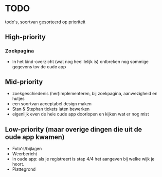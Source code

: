# TODO
todo's, soortvan gesorteerd op prioriteit

## High-priority
### Zoekpagina
- In het kind-overzicht (wat nog heel lelijk is) ontbreken nog sommige gegevens tov de oude app

## Mid-priority
- zoekgeschiedenis (her)implementeren, bij zoekpagina, aanwezigheid en hutjes
- een soortvan acceptabel design maken
- Stan & Stephan tickets laten bewerken
- eigenlijk even de hele oude app doorlopen en kijken wat er nog mist


## Low-priority (maar overige dingen die uit de oude app kwamen)
- Foto's/bijlagen
- Weerbericht
- In oude app: als je registreert is stap 4/4 het aangeven bij welke wijk je hoort.
- Plattegrond